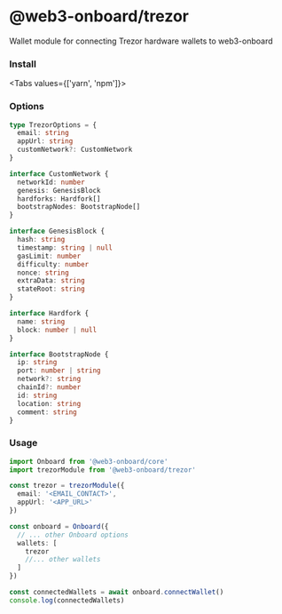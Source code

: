 <script>
    import { Tabs, TabPanel } from '$lib/components'
    import { InstallYarnTrezor, InstallNpmTrezor } from '$lib/components/code-snippets/packages'
</script>

# @web3-onboard/trezor

Wallet module for connecting Trezor hardware wallets to web3-onboard

### Install


<Tabs values={['yarn', 'npm']}>
  <TabPanel value="yarn"><InstallYarnTrezor /></TabPanel>
  <TabPanel value="npm"><InstallNpmTrezor /></TabPanel>
</Tabs> 



### Options

```typescript
type TrezorOptions = {
  email: string
  appUrl: string
  customNetwork?: CustomNetwork
}

interface CustomNetwork {
  networkId: number
  genesis: GenesisBlock
  hardforks: Hardfork[]
  bootstrapNodes: BootstrapNode[]
}

interface GenesisBlock {
  hash: string
  timestamp: string | null
  gasLimit: number
  difficulty: number
  nonce: string
  extraData: string
  stateRoot: string
}

interface Hardfork {
  name: string
  block: number | null
}

interface BootstrapNode {
  ip: string
  port: number | string
  network?: string
  chainId?: number
  id: string
  location: string
  comment: string
}
```

### Usage

```typescript
import Onboard from '@web3-onboard/core'
import trezorModule from '@web3-onboard/trezor'

const trezor = trezorModule({
  email: '<EMAIL_CONTACT>',
  appUrl: '<APP_URL>'
})

const onboard = Onboard({
  // ... other Onboard options
  wallets: [
    trezor
    //... other wallets
  ]
})

const connectedWallets = await onboard.connectWallet()
console.log(connectedWallets)
```